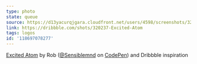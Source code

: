```yaml
---
type: photo
state: queue
source: https://d13yacurqjgara.cloudfront.net/users/4598/screenshots/320237/excitedatom.jpg
link: https://dribbble.com/shots/320237-Excited-Atom
tags: logos
id: '118697078277'
---
```

<p data-height="332" data-theme-id="51" data-slug-hash="gpaJww" data-default-tab="result" data-user="Sensiblemnd" class='codepen'><a href='http://codepen.io/Sensiblemnd/pen/gpaJww/'>Excited Atom</a> by Rob (<a href='http://codepen.io/Sensiblemnd'>@Sensiblemnd</a> on <a href='http://codepen.io'>CodePen</a>) and Dribbble inspiration</p>
